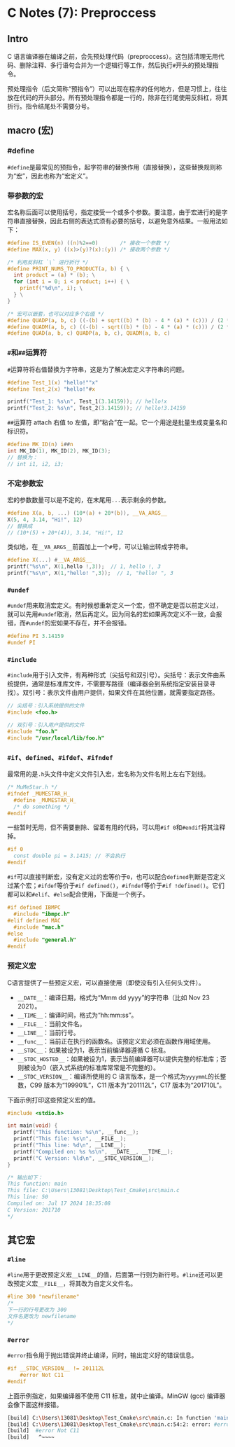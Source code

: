 # C Notes (7): Preproccess

## Intro 

C 语言编译器在编译之前，会先预处理代码（preproccess）。这包括清理无用代码、删除注释、多行语句合并为一个逻辑行等工作，然后执行`#`开头的预处理指令。

预处理指令（后文简称“预指令”）可以出现在程序的任何地方，但是习惯上，往往放在代码的开头部分。所有预处理指令都是一行的，除非在行尾使用反斜杠，将其折行。指令结尾处不需要分号。



## macro (宏)

### #define

`#define`是最常见的预指令，起字符串的替换作用（直接替换），这些替换规则称为“宏”，因此也称为“宏定义”。

### 带参数的宏

宏名称后面可以使用括号，指定接受一个或多个参数。要注意，由于宏进行的是字符串直接替换，因此右侧的表达式须有必要的括号，以避免意外结果。一般用法如下：

``` c
#define IS_EVEN(n) ((n)%2==0)       /* 接收一个参数 */
#define MAX(x, y) ((x)>(y)?(x):(y)) /* 接收两个参数 */

/* 利用反斜杠 `\` 进行折行 */
#define PRINT_NUMS_TO_PRODUCT(a, b) { \
  int product = (a) * (b); \
  for (int i = 0; i < product; i++) { \
    printf("%d\n", i); \
  } \
}

/* 宏可以嵌套，也可以对应多个右值 */
#define QUADP(a, b, c) ((-(b) + sqrt((b) * (b) - 4 * (a) * (c))) / (2 * (a)))
#define QUADM(a, b, c) ((-(b) - sqrt((b) * (b) - 4 * (a) * (c))) / (2 * (a)))
#define QUAD(a, b, c) QUADP(a, b, c), QUADM(a, b, c)
```

### `#`和`##`运算符

`#`运算符将右值替换为字符串，这是为了解决宏定义字符串的问题。

``` c
#define Test_1(x) "hello!""x"
#define Test_2(x) "hello!"#x

printf("Test_1: %s\n", Test_1(3.14159)); // hello!x
printf("Test_2: %s\n", Test_2(3.14159)); // hello!3.14159
```

`##`运算符 attach 右值 to 左值，即“粘合”在一起。它一个用途是批量生成变量名和标识符。

``` c
#define MK_ID(n) i##n
int MK_ID(1), MK_ID(2), MK_ID(3);
// 替换为：
// int i1, i2, i3;
```

### 不定参数宏

宏的参数数量可以是不定的，在末尾用`...`表示剩余的参数。

``` c
#define X(a, b, ...) (10*(a) + 20*(b)), __VA_ARGS__
X(5, 4, 3.14, "Hi!", 12)
// 替换成
// (10*(5) + 20*(4)), 3.14, "Hi!", 12
```

类似地，在`__VA_ARGS__`前面加上一个`#`号，可以让输出转成字符串。

``` c
#define X(...) #__VA_ARGS__
printf("%s\n", X(1,hello !,3));  // 1, hello !, 3
printf("%s\n", X(1,"hello! ",3));  // 1, "hello! ", 3
```

### `#undef`

`#undef`用来取消宏定义。有时候想重新定义一个宏，但不确定是否以前定义过，就可以先用`#undef`取消，然后再定义。因为同名的宏如果两次定义不一致，会报错，而`#undef`的宏如果不存在，并不会报错。

``` c
#define PI 3.14159
#undef PI
```

### `#include`

`#include`用于引入文件，有两种形式（尖括号和双引号）。尖括号：表示文件由系统提供，通常是标准库文件，不需要写路径（编译器会到系统指定安装目录寻找）。双引号：表示文件由用户提供，如果文件在其他位置，就需要指定路径。

``` c
// 尖括号：引入系统提供的文件
#include <foo.h> 

// 双引号：引入用户提供的文件
#include "foo.h" 
#include "/usr/local/lib/foo.h"
```

### `#if`、`defined`、`#ifdef`、`#ifndef`

最常用的是`.h`头文件中定义文件引入宏，宏名称为文件名附上左右下划线。

``` c
/* MuMeStar.h */
#ifndef _MUMESTAR_H_
  #define _MUMESTAR_H_
  /* do something */
#endif
```


一些暂时无用，但不需要删除、留着有用的代码，可以用`#if 0`和`#endif`将其注释掉。

``` c
#if 0
  const double pi = 3.1415; // 不会执行
#endif
```

`#if`可以直接判断宏，没有定义过的宏等价于`0`，也可以配合`defined`判断是否定义过某个宏；`#ifdef`等价于`#if defined()`，`#ifndef`等价于`#if !defined()`。它们都可以和`#elif`、`#else`配合使用，下面是一个例子。

``` c
#if defined IBMPC
  #include "ibmpc.h"
#elif defined MAC
  #include "mac.h"
#else
  #include "general.h"
#endif
```


### 预定义宏

C语言提供了一些预定义宏，可以直接使用（即使没有引入任何头文件）。

- `__DATE__`：编译日期，格式为“Mmm dd yyyy”的字符串（比如 Nov 23 2021）。
- `__TIME__`：编译时间，格式为“hh:mm:ss”。
- `__FILE__`：当前文件名。
- `__LINE__`：当前行号。
- `__func__`：当前正在执行的函数名。该预定义宏必须在函数作用域使用。
- `__STDC__`：如果被设为1，表示当前编译器遵循 C 标准。
- `__STDC_HOSTED__`：如果被设为1，表示当前编译器可以提供完整的标准库；否则被设为0（嵌入式系统的标准库常常是不完整的）。
- `__STDC_VERSION__`：编译所使用的 C 语言版本，是一个格式为`yyyymmL`的长整数，C99 版本为“199901L”，C11 版本为“201112L”，C17 版本为“201710L”。

下面示例打印这些预定义宏的值。

```c
#include <stdio.h>

int main(void) {
  printf("This function: %s\n", __func__);
  printf("This file: %s\n", __FILE__);
  printf("This line: %d\n", __LINE__);
  printf("Compiled on: %s %s\n", __DATE__, __TIME__);
  printf("C Version: %ld\n", __STDC_VERSION__);
}

/* 输出如下：
This function: main
This file: C:\Users\13081\Desktop\Test_Cmake\src\main.c
This line: 50
Compiled on: Jul 17 2024 18:35:08
C Version: 201710
*/
```

## 其它宏

### `#line`

`#line`用于更改预定义宏`__LINE__`的值，后面第一行则为新行号。`#line`还可以更改预定义宏`__FILE__`，将其改为自定义文件名。

```c
#line 300 "newfilename"
/* 
下一行的行号更改为 300
文件名更改为 newfilename 
*/
```

### `#error`

`#error`指令用于抛出错误并终止编译，同时，输出定义好的错误信息。

```c
#if __STDC_VERSION__ != 201112L
    #error Not C11
#endif
```

上面示例指定，如果编译器不使用 C11 标准，就中止编译。MinGW (gcc) 编译器会像下面这样报错。

``` bash
[build] C:\Users\13081\Desktop\Test_Cmake\src\main.c: In function 'main':
[build] C:\Users\13081\Desktop\Test_Cmake\src\main.c:54:2: error: #error Not C11
[build]  #error Not C11
[build]   ^~~~~
```


